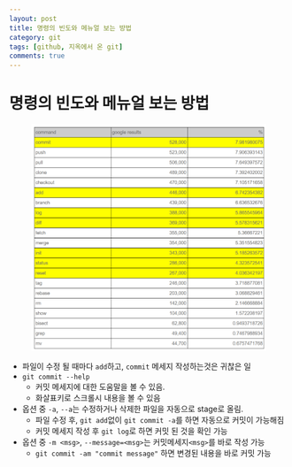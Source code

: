 ```yaml
---
layout: post
title: 명령의 빈도와 메뉴얼 보는 방법
category: git
tags: [github, 지옥에서 온 git]
comments: true
---
```


# 명령의 빈도와 메뉴얼 보는 방법

<center>
<figure>
<img src="/assets/post_img/git/2019-01-18-190118-github_study/fig1.PNG" alt="views">
</figure>
</center>

- 파일이 수정 될 때마다 `add`하고, `commit` 메세지 작성하는것은 귀찮은 일
- `git commit --help`
  - 커밋 메세지에 대한 도움말을 볼 수 있음.
  - 화살표키로 스크롤시 내용을 볼 수 있음
- 옵션 중 `-a`, `--a`는 수정하거나 삭제한 파일을 자동으로 stage로 올림.
  - 파일 수정 후, `git add`없이 `git commit -a`를 하면 자동으로 커밋이 가능해짐
  - 커밋 메세지 작성 후 `git log`로 하면 커밋 된 것을 확인 가능
- 옵션 중 `-m <msg>`, `--message=<msg>`는 커밋메세지`<msg>`를 바로 작성 가능
  - `git commit -am "commit message"` 하면 변경된 내용을 바로 커밋 가능
